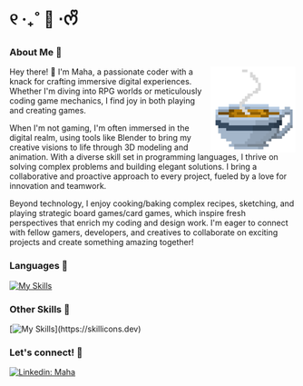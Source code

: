 # ୧ ‧₊˚ 🍵 ⋅ᰔᩚ 

### About Me 🐢

<img align=right width=150 src="0e28c1e1-2b46-11eb-98c3-8bd6c09c09f8.gif"> Hey there! 👋 I'm Maha, a passionate coder with a knack for crafting immersive digital experiences. Whether I'm diving into RPG worlds or meticulously coding game mechanics, I find joy in both playing and creating games. 


When I'm not gaming, I'm often immersed in the digital realm, using tools like Blender to bring my creative visions to life through 3D modeling and animation. With a diverse skill set in programming languages, I thrive on solving complex problems and building elegant solutions. I bring a collaborative and proactive approach to every project, fueled by a love for innovation and teamwork. 

Beyond technology, I enjoy cooking/baking complex recipes, sketching, and playing strategic board games/card games, which inspire fresh perspectives that enrich my coding and design work. I'm eager to connect with fellow gamers, developers, and creatives to collaborate on exciting projects and create something amazing together!
 
### Languages 🍃 

[![My Skills](https://skillicons.dev/icons?i=html,css,c,cs,cpp,java,py)](https://skillicons.dev)

### Other Skills 🦕 

[![My Skills](https://skillicons.dev/icons?i=ae,au,ps,blender,mysql,unity,unreal,)](https://skillicons.dev)

### Let's connect! 💚 

[![Linkedin: Maha](https://img.shields.io/badge/-Maha-blue?style=flat-square&logo=Linkedin&logoColor=white&link=https://www.linkedin.com/in/maha-khan-mk)](https://www.linkedin.com/in/maha-khan-mk)
